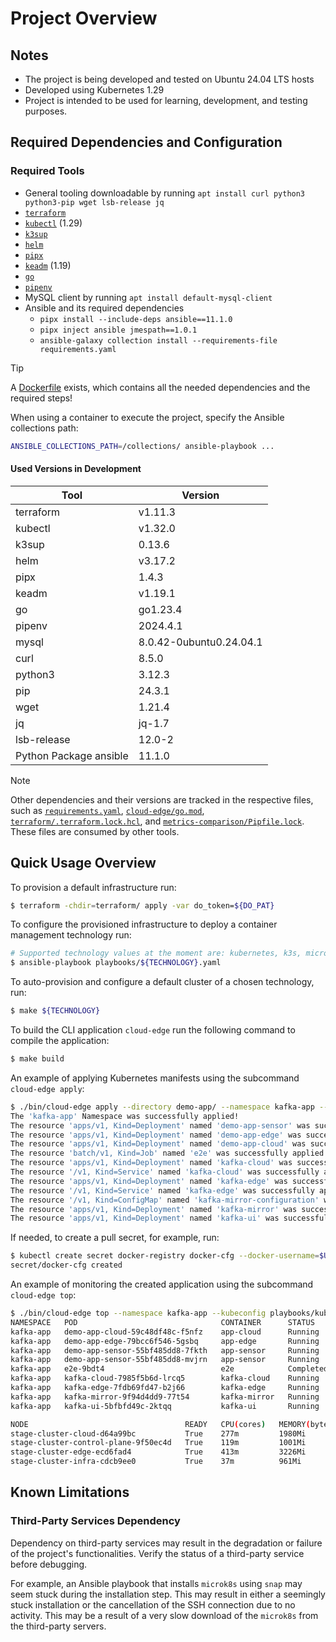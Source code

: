 # Project Overview

## Notes

- The project is being developed and tested on Ubuntu 24.04 LTS hosts
- Developed using Kubernetes 1.29
- Project is intended to be used for learning, development, and testing purposes.

## Required Dependencies and Configuration

### Required Tools

- General tooling downloadable by running `apt install curl python3 python3-pip wget lsb-release jq`
- [`terraform`](https://developer.hashicorp.com/terraform/install)
- [`kubectl`](https://kubernetes.io/docs/tasks/tools/install-kubectl-linux/) (1.29)
- [`k3sup`](https://github.com/alexellis/k3sup?tab=readme-ov-file#download-k3sup-tldr)
- [`helm`](https://helm.sh/docs/intro/install/#from-apt-debianubuntu)
- [`pipx`](https://pipx.pypa.io/stable/installation/#on-linux)
- [`keadm`](https://kubeedge.io/docs/setup/install-with-keadm/#install-keadm) (1.19)
- [`go`](https://go.dev/doc/install)
- [`pipenv`](https://github.com/pypa/pipenv)
- MySQL client by running `apt install default-mysql-client`
- Ansible and its required dependencies
  - `pipx install --include-deps ansible==11.1.0`
  - `pipx inject ansible jmespath==1.0.1`
  - `ansible-galaxy collection install --requirements-file requirements.yaml`

> [!TIP]
> A [Dockerfile](../utils/host_dependencies/Dockerfile) exists, which contains all the needed dependencies and the required steps!
>
> When using a container to execute the project, specify the Ansible collections path:
>
> ```sh
> ANSIBLE_COLLECTIONS_PATH=/collections/ ansible-playbook ...
> ```

#### Used Versions in Development

|Tool|Version|
|-|-|
|terraform|v1.11.3|
|kubectl|v1.32.0|
|k3sup|0.13.6|
|helm|v3.17.2|
|pipx|1.4.3|
|keadm|v1.19.1|
|go|go1.23.4|
|pipenv|2024.4.1|
|mysql|8.0.42-0ubuntu0.24.04.1|
|curl|8.5.0|
|python3|3.12.3|
|pip|24.3.1|
|wget|1.21.4|
|jq|jq-1.7|
|lsb-release|12.0-2|
|Python Package ansible|11.1.0|

> [!NOTE]
> Other dependencies and their versions are tracked in the respective files, such as [`requirements.yaml`](../requirements.yaml), [`cloud-edge/go.mod`](../cloud-edge/go.mod), [`terraform/.terraform.lock.hcl`](../terraform/.terraform.lock.hcl), and [`metrics-comparison/Pipfile.lock`](../metrics-comparison/Pipfile.lock). These files are consumed by other tools.

## Quick Usage Overview

To provision a default infrastructure run:

```sh
$ terraform -chdir=terraform/ apply -var do_token=${DO_PAT}
```

To configure the provisioned infrastructure to deploy a container management technology run:

```sh
# Supported technology values at the moment are: kubernetes, k3s, microk8s, kubeedge
$ ansible-playbook playbooks/${TECHNOLOGY}.yaml
```

To auto-provision and configure a default cluster of a chosen technology, run:

```sh
$ make ${TECHNOLOGY}
```

To build the CLI application `cloud-edge` run the following command to compile the application:

```sh
$ make build
```

An example of applying Kubernetes manifests using the subcommand `cloud-edge apply`:

```sh
$ ./bin/cloud-edge apply --directory demo-app/ --namespace kafka-app --create-namespace --kubeconfig playbooks/kubeconfig
The 'kafka-app' Namespace was successfully applied!
The resource 'apps/v1, Kind=Deployment' named 'demo-app-sensor' was successfully applied!
The resource 'apps/v1, Kind=Deployment' named 'demo-app-edge' was successfully applied!
The resource 'apps/v1, Kind=Deployment' named 'demo-app-cloud' was successfully applied!
The resource 'batch/v1, Kind=Job' named 'e2e' was successfully applied!
The resource 'apps/v1, Kind=Deployment' named 'kafka-cloud' was successfully applied!
The resource '/v1, Kind=Service' named 'kafka-cloud' was successfully applied!
The resource 'apps/v1, Kind=Deployment' named 'kafka-edge' was successfully applied!
The resource '/v1, Kind=Service' named 'kafka-edge' was successfully applied!
The resource '/v1, Kind=ConfigMap' named 'kafka-mirror-configuration' was successfully applied!
The resource 'apps/v1, Kind=Deployment' named 'kafka-mirror' was successfully applied!
The resource 'apps/v1, Kind=Deployment' named 'kafka-ui' was successfully applied!
```

If needed, to create a pull secret, for example, run:

```sh
$ kubectl create secret docker-registry docker-cfg --docker-username=$USERNAME --docker-password=$PASSWORD --namespace kafka-app
secret/docker-cfg created
```

An example of monitoring the created application using the subcommand `cloud-edge top`:

```sh
$ ./bin/cloud-edge top --namespace kafka-app --kubeconfig playbooks/kubeconfig
NAMESPACE   POD                                CONTAINER      STATUS      CPU(cores)   MEMORY(bytes)   NODE
kafka-app   demo-app-cloud-59c48df48c-f5nfz    app-cloud      Running     26m          100Mi           stage-cluster-cloud-d64a99bc
kafka-app   demo-app-edge-79bcc6f546-5gsbq     app-edge       Running     22m          130Mi           stage-cluster-edge-ecd6fad4
kafka-app   demo-app-sensor-55bf485dd8-7fkth   app-sensor     Running     26m          106Mi           stage-cluster-edge-ecd6fad4
kafka-app   demo-app-sensor-55bf485dd8-mvjrn   app-sensor     Running     28m          110Mi           stage-cluster-edge-ecd6fad4
kafka-app   e2e-9bdt4                          e2e            Completed   0m           0Mi             stage-cluster-cloud-d64a99bc
kafka-app   kafka-cloud-7985f5b6d-lrcq5        kafka-cloud    Running     102m         390Mi           stage-cluster-cloud-d64a99bc
kafka-app   kafka-edge-7fdb69fd47-b2j66        kafka-edge     Running     70m          405Mi           stage-cluster-edge-ecd6fad4
kafka-app   kafka-mirror-9f94d4dd9-77t54       kafka-mirror   Running     24m          441Mi           stage-cluster-edge-ecd6fad4
kafka-app   kafka-ui-5bfbfd49c-2ktqq           kafka-ui       Running     8m           240Mi           stage-cluster-cloud-d64a99bc

NODE                                   READY   CPU(cores)   MEMORY(bytes)
stage-cluster-cloud-d64a99bc           True    277m         1980Mi
stage-cluster-control-plane-9f50ec4d   True    119m         1001Mi
stage-cluster-edge-ecd6fad4            True    413m         3226Mi
stage-cluster-infra-cdcb9ee0           True    37m          961Mi
```

## Known Limitations

### Third-Party Services Dependency

Dependency on third-party services may result in the degradation or failure of the project's functionalities. Verify the status of a third-party service before debugging.

For example, an Ansible playbook that installs `microk8s` using `snap` may seem stuck during the installation step. This may result in either a seemingly stuck installation or the cancellation of the SSH connection due to no activity. This may be a result of a very slow download of the `microk8s` from the third-party servers.

